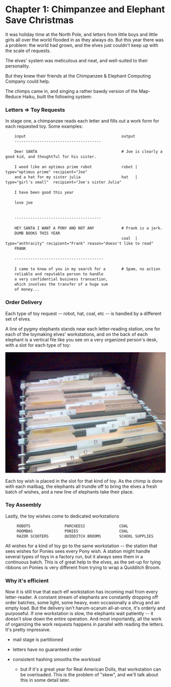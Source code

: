 # Chapter 1: Chimpanzee and Elephant Save Christmas

It was holiday time at the North Pole, and letters from little boys and little girls all over the world flooded in as they always do. But this year there was a problem: the world had grown, and the elves just couldn't keep up with the scale of requests.

The elves' system was meticulous and neat, and well-suited to their personality.

But they knew their friends at the Chimpanzee & Elephant Computing Company could help.

The chimps came in, and singing a rather bawdy version of the Map-Reduce Haiku, built the following system:

### Letters => Toy Requests


In stage one, a chimpanzee reads each letter and fills out a work form for each requested toy. Some examples:

        input                                          output
        --------------------------------------         
                             
        Deer SANTA                                     # Joe is clearly a good kid, and thoughtful for his sister.         
         
        I wood like an optimus prime robot             robot | type="optimus prime" recipient="Joe"
        and a hat for my sister julia                  hat   | type="girl's small"  recipient="Joe's sister Julia"
        
        I have been good this year
        
        love joe
        
        
        --------------------------------------
        
        HEY SANTA I WANT A PONY AND NOT ANY            # Frank is a jerk.
        DUMB BOOKS THIS YEAR                           
                                                       coal  | type="anthracity" recipient="Frank" reason="doesn't like to read"
        FRANK

        ---------------------------------------
        
        I came to know of you in my search for a       # Spam, no action
        reliable and reputable person to handle 
        a very confidential business transaction, 
        which involves the transfer of a huge sum 
        of money...
  
### Order Delivery

Each type of toy request -- robot, hat, coal, etc -- is handled by a different set of elves.

A line of pygmy elephants stands near each letter-reading station, one for each of the toymaking elves' workstations, and on the back of each elephant is a vertical file like you see on a very organized person's desk, with a slot for each type of toy:

![paper sorter](images/paper_sorter.jpeg)

Each toy wish is placed in the slot for that kind of toy. As the chimp is done with each mailbag, the elephants all trundle off to bring the elves a fresh batch of wishes, and a new line of elephants take their place.

### Toy Assembly

Lastly, the toy wishes come to dedicated workstations


         ROBOTS               PARCHEESI               COAL
         ROOMBAS              PONIES                  COAL
         RAZOR SCOOTERS       QUIDDITCH BROOMS        SCHOOL SUPPLIES

All wishes for a kind of toy go to the same workstation -- the station that sees wishes for Ponies sees every Pony wish. A station might handle several types of toys in a factory run, but it always sees them in a continuous batch. This is of great help to the elves, as the set-up for tying ribbons on Ponies is very different from trying to wrap a Quidditch Broom.

### Why it's efficient

Now it is still true that each elf workstation has incoming mail from every letter-reader. A constant stream of elephants are constantly dropping off order batches, some light, some heavy, even occasionally a shrug and an empty load. But the delivery isn't harum-scarum all-at-once, it's orderly and purposeful. If one workstation is slow, the elephants wait patiently -- it doesn't slow down the entire operation. And most importantly, all the work of organizing the work requests happens in parallel with reading the letters. It's pretty impressive.

* mail stage is partitioned
* letters have no guaranteed order

* consistent hashing smooths the workload 
  - but if it's a great year for Real American Dolls, that workstation can be overloaded. This is the problem of "skew", and we'll talk about this in some detail later.
